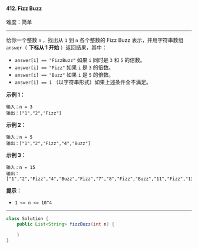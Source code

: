 #### 412. Fizz Buzz

难度：简单

---

给你一个整数 `n` ，找出从 `1` 到 `n` 各个整数的 Fizz Buzz 表示，并用字符串数组 `answer`（ **下标从 1 开始** ）返回结果，其中：

* `answer[i] == "FizzBuzz"` 如果 `i` 同时是 `3` 和 `5` 的倍数。
* `answer[i] == "Fizz"` 如果 `i` 是 `3` 的倍数。
* `answer[i] == "Buzz"` 如果 `i` 是 `5` 的倍数。
* `answer[i] == i` （以字符串形式）如果上述条件全不满足。

**示例 1：**

```
输入：n = 3
输出：["1","2","Fizz"]
```

**示例 2：**

```
输入：n = 5
输出：["1","2","Fizz","4","Buzz"]
```

**示例 3：**

```
输入：n = 15
输出：["1","2","Fizz","4","Buzz","Fizz","7","8","Fizz","Buzz","11","Fizz","13","14","FizzBuzz"]
```

**提示：**

* `1 <= n <= 10^4`

---

```Java
class Solution {
    public List<String> fizzBuzz(int n) {

    }
}
```